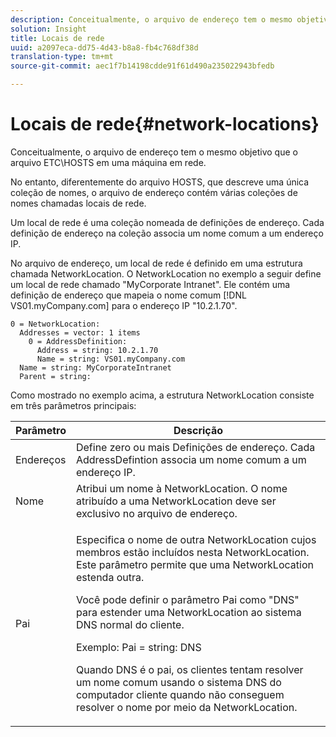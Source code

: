 ```yaml
---
description: Conceitualmente, o arquivo de endereço tem o mesmo objetivo que o arquivo ETC\HOSTS em uma máquina em rede.
solution: Insight
title: Locais de rede
uuid: a2097eca-dd75-4d43-b8a8-fb4c768df38d
translation-type: tm+mt
source-git-commit: aec1f7b14198cdde91f61d490a235022943bfedb

---
```



# Locais de rede{#network-locations}

Conceitualmente, o arquivo de endereço tem o mesmo objetivo que o arquivo ETC\HOSTS em uma máquina em rede.

No entanto, diferentemente do arquivo HOSTS, que descreve uma única coleção de nomes, o arquivo de endereço contém várias coleções de nomes chamadas locais de rede.

Um local de rede é uma coleção nomeada de definições de endereço. Cada definição de endereço na coleção associa um nome comum a um endereço IP.

No arquivo de endereço, um local de rede é definido em uma estrutura chamada NetworkLocation. O NetworkLocation no exemplo a seguir define um local de rede chamado &quot;MyCorporate Intranet&quot;. Ele contém uma definição de endereço que mapeia o nome comum [!DNL VS01.myCompany.com] para o endereço IP &quot;10.2.1.70&quot;.

```
0 = NetworkLocation: 
  Addresses = vector: 1 items
    0 = AddressDefinition: 
      Address = string: 10.2.1.70
      Name = string: VS01.myCompany.com
  Name = string: MyCorporateIntranet
  Parent = string: 
```

Como mostrado no exemplo acima, a estrutura NetworkLocation consiste em três parâmetros principais:

<table id="table_9142A0EFA15E4C37975E7ACE234F6FDD"> 
 <thead> 
  <tr> 
   <th colname="col1" class="entry"> Parâmetro </th> 
   <th colname="col2" class="entry"> Descrição </th> 
  </tr> 
 </thead>
 <tbody> 
  <tr> 
   <td colname="col1"> Endereços </td> 
   <td colname="col2"> Define zero ou mais Definições de endereço. Cada AddressDefintion associa um nome comum a um endereço IP. </td> 
  </tr> 
  <tr> 
   <td colname="col1"> Nome </td> 
   <td colname="col2"> Atribui um nome à NetworkLocation. O nome atribuído a uma NetworkLocation deve ser exclusivo no arquivo de endereço. </td> 
  </tr> 
  <tr> 
   <td colname="col1"> Pai </td> 
   <td colname="col2"> <p>Especifica o nome de outra NetworkLocation cujos membros estão incluídos nesta NetworkLocation. Este parâmetro permite que uma NetworkLocation estenda outra. </p> <p>Você pode definir o parâmetro Pai como "DNS" para estender uma NetworkLocation ao sistema DNS normal do cliente. </p> <p>Exemplo: Pai = string: DNS </p> <p>Quando DNS é o pai, os clientes tentam resolver um nome comum usando o sistema DNS do computador cliente quando não conseguem resolver o nome por meio da NetworkLocation. </p> </td> 
  </tr> 
 </tbody> 
</table>

